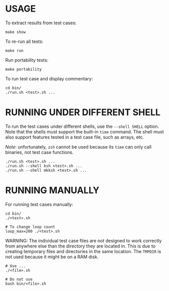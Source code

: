 # USAGE

To extract results from test cases:

    make show

To re-run all tests:

    make run

Run portability tests:

    make portability

To run test case and display commentary:

    cd bin/
    ./run.sh <test>.sh ...

# RUNNING UNDER DIFFERENT SHELL

To run the test cases under different shells,
use the `--shell SHELL` option. Note that the
shells must support the built-in `time` command.
The shell must also support features tested
in a test case file, such as arrays, etc.

*Note*: unfortunately, `zsh` cannot
be used because its `time` can only
call binaries, not test case functions.

	./run.sh <test>.sh ...
	./run.sh --shell ksh <test>.sh ...
	./run.sh --shell mkksh <test>.sh ...

# RUNNING MANUALLY

For running test cases manually:

	cd bin/
	./<test>.sh

	# To change loop count
	loop_max=200 ./<test>.sh

WARNING: The individual test case files
are not designed to work correctly from
anywhere else than the directory they
are located in. This is due to creating
temporary files and directories in the
same location. The `TMPDIR` is not used
because it might be on a RAM disk.

	# Use ...
	./<file>.sh

    # Do not use
	bash bin/<file>.sh
